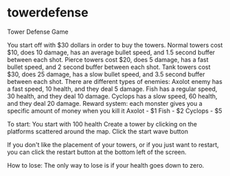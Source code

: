 # towerdefense
Tower Defense Game

You start off with $30 dollars in order to buy the towers.
	Normal towers cost $10, does 10 damage, has an average bullet speed, and 1.5 second buffer between each shot.
	Pierce towers cost $20, does 5 damage, has a fast bullet speed, and 2 second buffer between each shot.
	Tank towers cost $30, does 25 damage, has a slow bullet speed, and 3.5 second buffer between each shot.
There are different types of enemies:
	Axolot enemy has a fast speed, 10 health, and they deal 5 damage.
	Fish has a regular speed, 30 health, and they deal 10 damage.
	Cyclops has a slow speed, 60 health, and they deal 20 damage.
Reward system:
	each monster gives you a specific amount of money when you kill it
	Axolot - $1
	Fish - $2
	Cyclops - $5


To start:
	You start with 100 health
	Create a tower by clicking on the platforms scattered around the map.
	Click the start wave button

If you don't like the placement of your towers, or if you just want to restart, you can click the restart button 
at the bottom left of the screen.

How to lose:
	The only way to lose is if your health goes down to zero.
